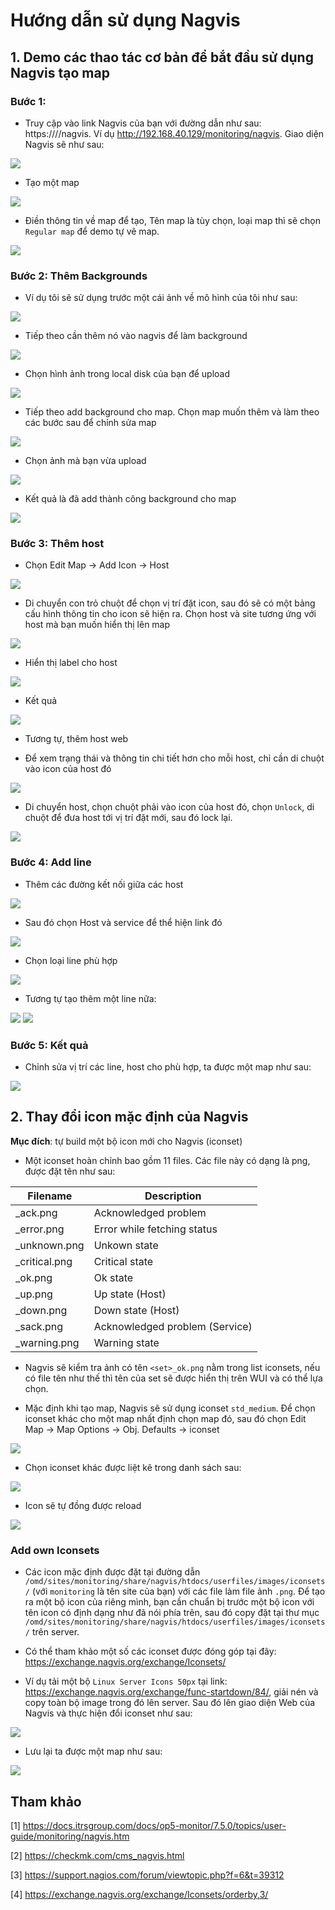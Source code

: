 # Hướng dẫn sử dụng Nagvis

## 1. Demo các thao tác cơ bản để bắt đầu sử dụng Nagvis tạo map

### Bước 1:
* Truy cập vào link Nagvis của bạn với đường dẫn như sau: https://<ip-server-checkmk>/<site-name>/nagvis. Ví dụ http://192.168.40.129/monitoring/nagvis. Giao diện Nagvis sẽ như sau:

<img src="img/53.png">

* Tạo một map

<img src="img/54.png">

* Điền thông tin về map để tạo, Tên map là tùy chọn, loại map thì sẽ chọn `Regular map` để demo tự vẽ map.

<img src="img/55.png">

### Bước 2: Thêm Backgrounds

* Ví dụ tôi sẽ sử dụng trước một cái ảnh về mô hình của tôi như sau:

<img src="img/56.png">

* Tiếp theo cần thêm nó vào nagvis để làm background

<img src="img/57.png">

* Chọn hình ảnh trong local disk của bạn để upload

<img src="img/58.png">

* Tiếp theo add background cho map. Chọn map muốn thêm và làm theo các bước sau để chỉnh sửa map

<img src="img/59.png">

* Chọn ảnh mà bạn vừa upload

<img src="img/60.png">

* Kết quả là đã add thành công background cho map

<img src="img/61.png">

### Bước 3: Thêm host

* Chọn Edit Map -> Add Icon -> Host

<img src="img/62.png">

* Di chuyển con trỏ chuột để chọn vị trí đặt icon, sau đó sẽ có một bảng cấu hình thông tin cho icon sẽ hiện ra. Chọn host và site tương ứng với host mà bạn muốn hiển thị lên map

<img src="img/63.png">

* Hiển thị label cho host

<img src="img/64.png">

* Kết quả 

<img src="img/65.png">

* Tương tự, thêm host web 

* Để xem trạng thái và thông tin chi tiết hơn cho mỗi host, chỉ cần di chuột vào icon của host đó

<img src="img/66.png">

* Di chuyển host, chọn chuột phải vào icon của host đó, chọn `Unlock`, di chuột để đưa host tới vị trí đặt mới, sau đó lock lại.

<img src="img/67.png">

### Bước 4: Add line

* Thêm các đường kết nối giữa các host

<img src="img/68.png">

* Sau đó chọn Host và service để thể hiện link đó

<img src="img/69.png">

* Chọn loại line phù hợp

<img src="img/70.png">

* Tương tự tạo thêm một line nữa:

<img src="img/71.png">

<img src="img/72.png">

### Bước 5: Kết quả 

* Chỉnh sửa vị trí các line, host cho phù hợp, ta được một map như sau:

<img src="img/73.png">

## 2. Thay đổi icon mặc định của Nagvis

**Mục đích**: tự build một bộ icon mới cho Nagvis (iconset)

* Một iconset hoàn chỉnh bao gồm 11 files. Các file này có dạng là png, được đặt tên như sau:

| Filename	| Description |
|---|---|
| <set>_ack.png |	Acknowledged problem |
| <set>_error.png |	Error while fetching status |
| <set>_unknown.png |	Unkown state |
| <set>_critical.png |	Critical state |
| <set>_ok.png |	Ok state |
| <set>_up.png |	Up state (Host) |
| <set>_down.png |	Down state (Host) |
| <set>_sack.png |	Acknowledged problem (Service) |
| <set>_warning.png |	Warning state |

* Nagvis sẽ kiểm tra ảnh có tên `<set>_ok.png` nằm trong list iconsets, nếu có file tên như thế thì tên của set sẽ được hiển thị trên WUI và có thể lựa chọn.

* Mặc định khi tạo map, Nagvis sẽ sử dụng iconset `std_medium`. Để chọn iconset khác cho một map nhất định chọn map đó, sau đó chọn Edit Map -> Map Options -> Obj. Defaults -> iconset

<img src="img/75.png">

* Chọn iconset khác được liệt kê trong danh sách sau:

<img src="img/76.png">

* Icon sẽ tự đồng được reload

<img src="img/77.png">

### Add own Iconsets

* Các icon mặc định được đặt tại đường dẫn `/omd/sites/monitoring/share/nagvis/htdocs/userfiles/images/iconsets/` (với `monitoring` là tên site của bạn) với các file làm file ảnh `.png`. Để tạo ra một bộ icon của riêng mình, bạn cần chuẩn bị trước một bộ icon với tên icon có định dạng như đã nói phía trên, sau đó copy đặt tại thư mục `/omd/sites/monitoring/share/nagvis/htdocs/userfiles/images/iconsets/` trên server.

* Có thể tham khảo một số các iconset được đóng góp tại đây: https://exchange.nagvis.org/exchange/Iconsets/

* Ví dụ tải một bộ `Linux Server Icons 50px` tại link: https://exchange.nagvis.org/exchange/func-startdown/84/, giải nén và copy toàn bộ image trong đó lên server. Sau đó lên giao diện Web của Nagvis và thực hiện đổi iconset như sau:

<img src="img/78.png">

* Lưu lại ta được một map như sau:

<img src="img.79.png">



## Tham khảo 

[1] https://docs.itrsgroup.com/docs/op5-monitor/7.5.0/topics/user-guide/monitoring/nagvis.htm

[2] https://checkmk.com/cms_nagvis.html

[3] https://support.nagios.com/forum/viewtopic.php?f=6&t=39312

[4] https://exchange.nagvis.org/exchange/Iconsets/orderby,3/

